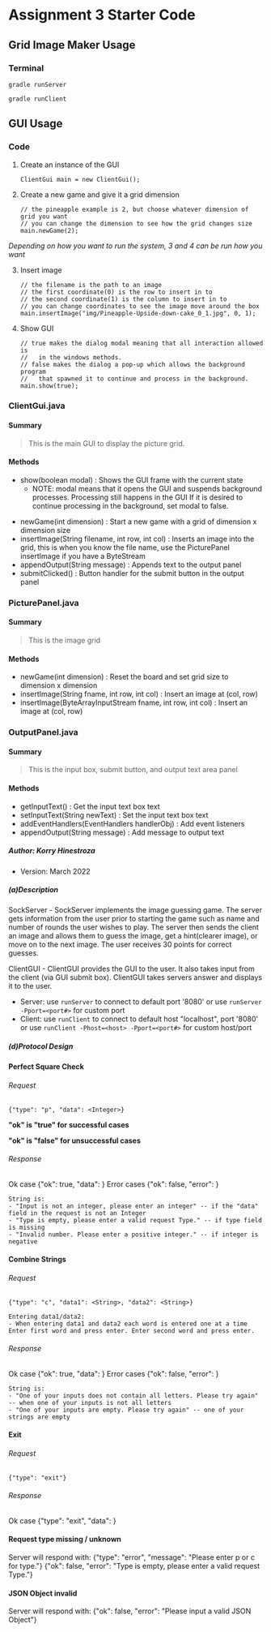 # Assignment 3 Starter Code

## Grid Image Maker Usage

### Terminal

```
gradle runServer
```

```
gradle runClient
```

## GUI Usage

### Code

1. Create an instance of the GUI

   ```
   ClientGui main = new ClientGui();
   ```

2. Create a new game and give it a grid dimension

   ```
   // the pineapple example is 2, but choose whatever dimension of grid you want
   // you can change the dimension to see how the grid changes size
   main.newGame(2); 
   ```

*Depending on how you want to run the system, 3 and 4 can be run how you want*

3. Insert image

   ```
   // the filename is the path to an image
   // the first coordinate(0) is the row to insert in to
   // the second coordinate(1) is the column to insert in to
   // you can change coordinates to see the image move around the box
   main.insertImage("img/Pineapple-Upside-down-cake_0_1.jpg", 0, 1);
   ```

4. Show GUI

   ```
   // true makes the dialog modal meaning that all interaction allowed is 
   //   in the windows methods.
   // false makes the dialog a pop-up which allows the background program 
   //   that spawned it to continue and process in the background.
   main.show(true);
   ```


### ClientGui.java
#### Summary

> This is the main GUI to display the picture grid. 

#### Methods
  - show(boolean modal) :  Shows the GUI frame with the current state
     * NOTE: modal means that it opens the GUI and suspends background processes. Processing still happens in the GUI If it is desired to continue processing in the background, set modal to false.
   * newGame(int dimension) :  Start a new game with a grid of dimension x dimension size
   * insertImage(String filename, int row, int col) :  Inserts an image into the grid, this is when you know the file name, use the PicturePanel insertImage if you have a ByteStream
   * appendOutput(String message) :  Appends text to the output panel
   * submitClicked() :  Button handler for the submit button in the output panel

### PicturePanel.java

#### Summary

> This is the image grid

#### Methods

- newGame(int dimension) :  Reset the board and set grid size to dimension x dimension
- insertImage(String fname, int row, int col) :  Insert an image at (col, row)
- insertImage(ByteArrayInputStream fname, int row, int col) :  Insert an image at (col, row)

### OutputPanel.java

#### Summary

> This is the input box, submit button, and output text area panel

#### Methods

- getInputText() :  Get the input text box text
- setInputText(String newText) :  Set the input text box text
- addEventHandlers(EventHandlers handlerObj) :  Add event listeners
- appendOutput(String message) :  Add message to output text

##### Author: Korry Hinestroza
* Version: March 2022


##### (a)Description
SockServer - SockServer implements the image guessing game. The server gets information from the user 
prior to starting the game such as name and number of rounds the user wishes to play. The server then sends 
the client an image and allows them to guess the image, get a hint(clearer image), or move on to the next image.
The user receives 30 points for correct guesses.

ClientGUI - ClientGUI provides the GUI to the user. It also takes input from the client (via GUI submit box). 
ClientGUI takes servers answer and displays it to the user.
* Server: use `runServer` to connect to default port '8080' or use `runServer -Pport=<port#>` for custom port
* Client: use `runClient` to connect to default host "localhost", port '8080' or use `runClient -Phost=<host> -Pport=<port#>` for custom host/port

##### (d)Protocol Design

#### Perfect Square Check
###### Request
    {"type": "p", "data": <Integer>}

**"ok" is "true" for successful cases**

**"ok" is "false" for unsuccessful cases**
###### Response
Ok case
{"ok": true, "data": <String>}
Error cases
{"ok": false, "error": <String>}

    String is:
    - "Input is not an integer, please enter an integer" -- if the "data" field in the request is not an Integer
    - "Type is empty, please enter a valid request Type." -- if type field is missing
    - "Invalid number. Please enter a positive integer." -- if integer is negative


#### Combine Strings
###### Request
    {"type": "c", "data1": <String>, "data2": <String>}
    
    Entering data1/data2:
    - When entering data1 and data2 each word is entered one at a time 
    Enter first word and press enter. Enter second word and press enter.

###### Response
Ok case
{"ok": true, "data": <String>}
Error cases
{"ok": false, "error": <String>}

    String is:
    - "One of your inputs does not contain all letters. Please try again" -- when one of your inputs is not all letters
    - "One of your inputs are empty. Please try again" -- one of your strings are empty


#### Exit
###### Request
    {"type": "exit"}

###### Response
Ok case
{"type": "exit", "data": <String>}


#### Request type missing / unknown
Server will respond with:
{"type": "error", "message": "Please enter p or c for type."}
{"ok": false, "error": "Type is empty, please enter a valid request Type."}


#### JSON Object invalid
Server will respond with:
{"ok": false, "error": "Please input a valid JSON Object"}
